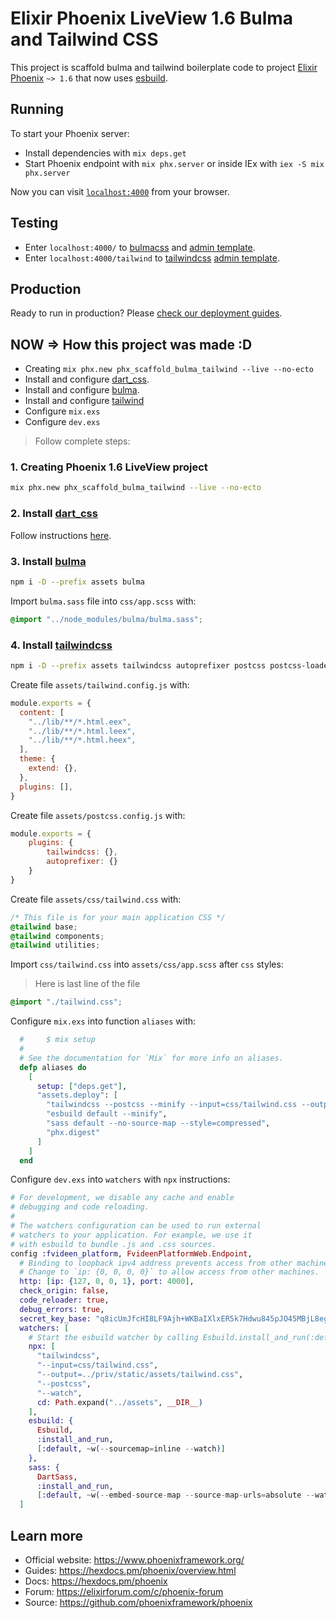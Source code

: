 # Elixir Phoenix LiveView 1.6 Bulma and Tailwind CSS

This project is scaffold bulma and tailwind boilerplate code to project [Elixir](https://elixir-lang.org/) [Phoenix](https://www.phoenixframework.org/) `~> 1.6` that now uses [esbuild](https://esbuild.github.io/).

## Running

To start your Phoenix server:

  * Install dependencies with `mix deps.get`
  * Start Phoenix endpoint with `mix phx.server` or inside IEx with `iex -S mix phx.server`

Now you can visit [`localhost:4000`](http://localhost:4000) from your browser.

## Testing

- Enter `localhost:4000/` to [bulmacss](https://bulma.io) and [admin template](https://bulmatemplates.github.io/bulma-templates/).
- Enter `localhost:4000/tailwind` to [tailwindcss](https://tailwindcss.com) [admin template](https://bulmatemplates.github.io/bulma-templates/).

## Production

Ready to run in production? Please [check our deployment guides](https://hexdocs.pm/phoenix/deployment.html).

## NOW => How this project was made :D

- Creating `mix phx.new phx_scaffold_bulma_tailwind --live --no-ecto`
- Install and configure [dart_css](https://github.com/fvideen/dart_sass).
- Install and configure [bulma](https://bulma.io).
- Install and configure [tailwind](https://tailwindcss.com)
- Configure `mix.exs`
- Configure `dev.exs`

> Follow complete steps:

### 1. Creating Phoenix 1.6 LiveView project

```sh
mix phx.new phx_scaffold_bulma_tailwind --live --no-ecto
```

### 2. Install [dart_css](https://github.com/fvideen/dart_sass)

Follow instructions [here](https://github.com/fvideen/dart_sass#adding-to-phoenix).

### 3. Install [bulma](https://bulma.io)

```sh
npm i -D --prefix assets bulma
```
Import `bulma.sass` file into `css/app.scss` with:

```css
@import "../node_modules/bulma/bulma.sass";
```

### 4. Install [tailwindcss](https://tailwindcss.com)

```sh
npm i -D --prefix assets tailwindcss autoprefixer postcss postcss-loader
```

Create file `assets/tailwind.config.js` with:

```javascript
module.exports = {
  content: [
    "../lib/**/*.html.eex",
    "../lib/**/*.html.leex",
    "../lib/**/*.html.heex",
  ],
  theme: {
    extend: {},
  },
  plugins: [],
}
```

Create file `assets/postcss.config.js` with:

```javascript
module.exports = {
    plugins: {
        tailwindcss: {},
        autoprefixer: {}
    }
}
```

Create file `assets/css/tailwind.css` with:

```css
/* This file is for your main application CSS */
@tailwind base;
@tailwind components;
@tailwind utilities;
```

Import `css/tailwind.css` into `assets/css/app.scss` after `css` styles:

> Here is last line of the file

```css
@import "./tailwind.css";
```

Configure `mix.exs` into function `aliases` with:

```elixir
  #     $ mix setup
  #
  # See the documentation for `Mix` for more info on aliases.
  defp aliases do
    [
      setup: ["deps.get"],
      "assets.deploy": [
        "tailwindcss --postcss --minify --input=css/tailwind.css --output=../priv/static/assets/tailwind.css",
        "esbuild default --minify",
        "sass default --no-source-map --style=compressed",
        "phx.digest"
      ]
    ]
  end
```

Configure `dev.exs` into `watchers` with `npx` instructions:

```elixir
# For development, we disable any cache and enable
# debugging and code reloading.
#
# The watchers configuration can be used to run external
# watchers to your application. For example, we use it
# with esbuild to bundle .js and .css sources.
config :fvideen_platform, FvideenPlatformWeb.Endpoint,
  # Binding to loopback ipv4 address prevents access from other machines.
  # Change to `ip: {0, 0, 0, 0}` to allow access from other machines.
  http: [ip: {127, 0, 0, 1}, port: 4000],
  check_origin: false,
  code_reloader: true,
  debug_errors: true,
  secret_key_base: "q8icUmJfcHI8LF9Ajh+WKBaIXlxER5k7Hdwu845pJO45MBjL8eg5bJ8o9cJyverv",
  watchers: [
    # Start the esbuild watcher by calling Esbuild.install_and_run(:default, args)
    npx: [
      "tailwindcss",
      "--input=css/tailwind.css",
      "--output=../priv/static/assets/tailwind.css",
      "--postcss",
      "--watch",
      cd: Path.expand("../assets", __DIR__)
    ],
    esbuild: {
      Esbuild, 
      :install_and_run, 
      [:default, ~w(--sourcemap=inline --watch)]
    },
    sass: {
      DartSass,
      :install_and_run,
      [:default, ~w(--embed-source-map --source-map-urls=absolute --watch)]}
  ]
```

## Learn more

  * Official website: https://www.phoenixframework.org/
  * Guides: https://hexdocs.pm/phoenix/overview.html
  * Docs: https://hexdocs.pm/phoenix
  * Forum: https://elixirforum.com/c/phoenix-forum
  * Source: https://github.com/phoenixframework/phoenix
